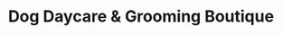 ---
title: "Dog Daycare & Grooming Boutique"
url: /toronto/dog-daycare-und-grooming-boutique/
shop: Tiersalon
---
